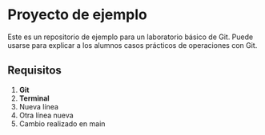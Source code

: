 # Proyecto de ejemplo

Este es un repositorio de ejemplo para un laboratorio básico de Git.
Puede usarse para explicar a los alumnos casos prácticos de operaciones con Git.

## Requisitos

1. **Git**
2. **Terminal**
3. Nueva línea
4. Otra línea nueva
5. Cambio realizado en main
